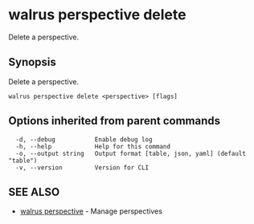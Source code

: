 # walrus perspective delete

Delete a perspective.

## Synopsis

Delete a perspective.

```
walrus perspective delete <perspective> [flags]
```

## Options inherited from parent commands

```
  -d, --debug           Enable debug log
  -h, --help            Help for this command
  -o, --output string   Output format [table, json, yaml] (default "table")
  -v, --version         Version for CLI
```

## SEE ALSO

* [walrus perspective](walrus_perspective)	 - Manage perspectives


